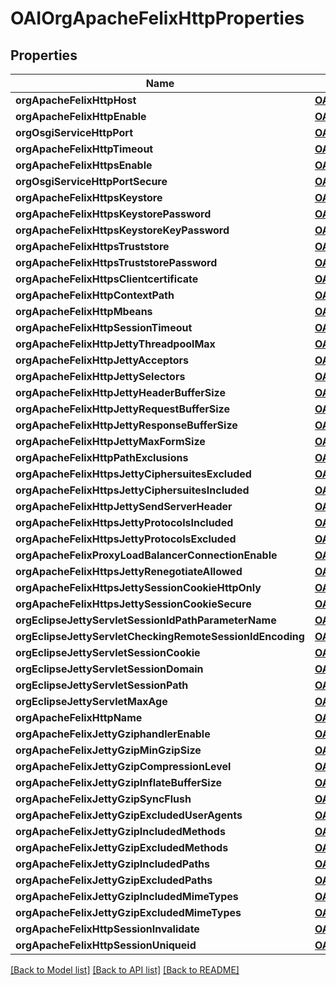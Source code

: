 # OAIOrgApacheFelixHttpProperties

## Properties
Name | Type | Description | Notes
------------ | ------------- | ------------- | -------------
**orgApacheFelixHttpHost** | [**OAIConfigNodePropertyString***](OAIConfigNodePropertyString.md) |  | [optional] 
**orgApacheFelixHttpEnable** | [**OAIConfigNodePropertyBoolean***](OAIConfigNodePropertyBoolean.md) |  | [optional] 
**orgOsgiServiceHttpPort** | [**OAIConfigNodePropertyInteger***](OAIConfigNodePropertyInteger.md) |  | [optional] 
**orgApacheFelixHttpTimeout** | [**OAIConfigNodePropertyInteger***](OAIConfigNodePropertyInteger.md) |  | [optional] 
**orgApacheFelixHttpsEnable** | [**OAIConfigNodePropertyBoolean***](OAIConfigNodePropertyBoolean.md) |  | [optional] 
**orgOsgiServiceHttpPortSecure** | [**OAIConfigNodePropertyInteger***](OAIConfigNodePropertyInteger.md) |  | [optional] 
**orgApacheFelixHttpsKeystore** | [**OAIConfigNodePropertyString***](OAIConfigNodePropertyString.md) |  | [optional] 
**orgApacheFelixHttpsKeystorePassword** | [**OAIConfigNodePropertyString***](OAIConfigNodePropertyString.md) |  | [optional] 
**orgApacheFelixHttpsKeystoreKeyPassword** | [**OAIConfigNodePropertyString***](OAIConfigNodePropertyString.md) |  | [optional] 
**orgApacheFelixHttpsTruststore** | [**OAIConfigNodePropertyString***](OAIConfigNodePropertyString.md) |  | [optional] 
**orgApacheFelixHttpsTruststorePassword** | [**OAIConfigNodePropertyString***](OAIConfigNodePropertyString.md) |  | [optional] 
**orgApacheFelixHttpsClientcertificate** | [**OAIConfigNodePropertyDropDown***](OAIConfigNodePropertyDropDown.md) |  | [optional] 
**orgApacheFelixHttpContextPath** | [**OAIConfigNodePropertyString***](OAIConfigNodePropertyString.md) |  | [optional] 
**orgApacheFelixHttpMbeans** | [**OAIConfigNodePropertyBoolean***](OAIConfigNodePropertyBoolean.md) |  | [optional] 
**orgApacheFelixHttpSessionTimeout** | [**OAIConfigNodePropertyInteger***](OAIConfigNodePropertyInteger.md) |  | [optional] 
**orgApacheFelixHttpJettyThreadpoolMax** | [**OAIConfigNodePropertyInteger***](OAIConfigNodePropertyInteger.md) |  | [optional] 
**orgApacheFelixHttpJettyAcceptors** | [**OAIConfigNodePropertyInteger***](OAIConfigNodePropertyInteger.md) |  | [optional] 
**orgApacheFelixHttpJettySelectors** | [**OAIConfigNodePropertyInteger***](OAIConfigNodePropertyInteger.md) |  | [optional] 
**orgApacheFelixHttpJettyHeaderBufferSize** | [**OAIConfigNodePropertyInteger***](OAIConfigNodePropertyInteger.md) |  | [optional] 
**orgApacheFelixHttpJettyRequestBufferSize** | [**OAIConfigNodePropertyInteger***](OAIConfigNodePropertyInteger.md) |  | [optional] 
**orgApacheFelixHttpJettyResponseBufferSize** | [**OAIConfigNodePropertyInteger***](OAIConfigNodePropertyInteger.md) |  | [optional] 
**orgApacheFelixHttpJettyMaxFormSize** | [**OAIConfigNodePropertyInteger***](OAIConfigNodePropertyInteger.md) |  | [optional] 
**orgApacheFelixHttpPathExclusions** | [**OAIConfigNodePropertyArray***](OAIConfigNodePropertyArray.md) |  | [optional] 
**orgApacheFelixHttpsJettyCiphersuitesExcluded** | [**OAIConfigNodePropertyArray***](OAIConfigNodePropertyArray.md) |  | [optional] 
**orgApacheFelixHttpsJettyCiphersuitesIncluded** | [**OAIConfigNodePropertyArray***](OAIConfigNodePropertyArray.md) |  | [optional] 
**orgApacheFelixHttpJettySendServerHeader** | [**OAIConfigNodePropertyBoolean***](OAIConfigNodePropertyBoolean.md) |  | [optional] 
**orgApacheFelixHttpsJettyProtocolsIncluded** | [**OAIConfigNodePropertyArray***](OAIConfigNodePropertyArray.md) |  | [optional] 
**orgApacheFelixHttpsJettyProtocolsExcluded** | [**OAIConfigNodePropertyArray***](OAIConfigNodePropertyArray.md) |  | [optional] 
**orgApacheFelixProxyLoadBalancerConnectionEnable** | [**OAIConfigNodePropertyBoolean***](OAIConfigNodePropertyBoolean.md) |  | [optional] 
**orgApacheFelixHttpsJettyRenegotiateAllowed** | [**OAIConfigNodePropertyBoolean***](OAIConfigNodePropertyBoolean.md) |  | [optional] 
**orgApacheFelixHttpsJettySessionCookieHttpOnly** | [**OAIConfigNodePropertyBoolean***](OAIConfigNodePropertyBoolean.md) |  | [optional] 
**orgApacheFelixHttpsJettySessionCookieSecure** | [**OAIConfigNodePropertyBoolean***](OAIConfigNodePropertyBoolean.md) |  | [optional] 
**orgEclipseJettyServletSessionIdPathParameterName** | [**OAIConfigNodePropertyString***](OAIConfigNodePropertyString.md) |  | [optional] 
**orgEclipseJettyServletCheckingRemoteSessionIdEncoding** | [**OAIConfigNodePropertyBoolean***](OAIConfigNodePropertyBoolean.md) |  | [optional] 
**orgEclipseJettyServletSessionCookie** | [**OAIConfigNodePropertyString***](OAIConfigNodePropertyString.md) |  | [optional] 
**orgEclipseJettyServletSessionDomain** | [**OAIConfigNodePropertyString***](OAIConfigNodePropertyString.md) |  | [optional] 
**orgEclipseJettyServletSessionPath** | [**OAIConfigNodePropertyString***](OAIConfigNodePropertyString.md) |  | [optional] 
**orgEclipseJettyServletMaxAge** | [**OAIConfigNodePropertyInteger***](OAIConfigNodePropertyInteger.md) |  | [optional] 
**orgApacheFelixHttpName** | [**OAIConfigNodePropertyString***](OAIConfigNodePropertyString.md) |  | [optional] 
**orgApacheFelixJettyGziphandlerEnable** | [**OAIConfigNodePropertyBoolean***](OAIConfigNodePropertyBoolean.md) |  | [optional] 
**orgApacheFelixJettyGzipMinGzipSize** | [**OAIConfigNodePropertyInteger***](OAIConfigNodePropertyInteger.md) |  | [optional] 
**orgApacheFelixJettyGzipCompressionLevel** | [**OAIConfigNodePropertyInteger***](OAIConfigNodePropertyInteger.md) |  | [optional] 
**orgApacheFelixJettyGzipInflateBufferSize** | [**OAIConfigNodePropertyInteger***](OAIConfigNodePropertyInteger.md) |  | [optional] 
**orgApacheFelixJettyGzipSyncFlush** | [**OAIConfigNodePropertyBoolean***](OAIConfigNodePropertyBoolean.md) |  | [optional] 
**orgApacheFelixJettyGzipExcludedUserAgents** | [**OAIConfigNodePropertyArray***](OAIConfigNodePropertyArray.md) |  | [optional] 
**orgApacheFelixJettyGzipIncludedMethods** | [**OAIConfigNodePropertyArray***](OAIConfigNodePropertyArray.md) |  | [optional] 
**orgApacheFelixJettyGzipExcludedMethods** | [**OAIConfigNodePropertyArray***](OAIConfigNodePropertyArray.md) |  | [optional] 
**orgApacheFelixJettyGzipIncludedPaths** | [**OAIConfigNodePropertyArray***](OAIConfigNodePropertyArray.md) |  | [optional] 
**orgApacheFelixJettyGzipExcludedPaths** | [**OAIConfigNodePropertyArray***](OAIConfigNodePropertyArray.md) |  | [optional] 
**orgApacheFelixJettyGzipIncludedMimeTypes** | [**OAIConfigNodePropertyArray***](OAIConfigNodePropertyArray.md) |  | [optional] 
**orgApacheFelixJettyGzipExcludedMimeTypes** | [**OAIConfigNodePropertyArray***](OAIConfigNodePropertyArray.md) |  | [optional] 
**orgApacheFelixHttpSessionInvalidate** | [**OAIConfigNodePropertyBoolean***](OAIConfigNodePropertyBoolean.md) |  | [optional] 
**orgApacheFelixHttpSessionUniqueid** | [**OAIConfigNodePropertyBoolean***](OAIConfigNodePropertyBoolean.md) |  | [optional] 

[[Back to Model list]](../README.md#documentation-for-models) [[Back to API list]](../README.md#documentation-for-api-endpoints) [[Back to README]](../README.md)


